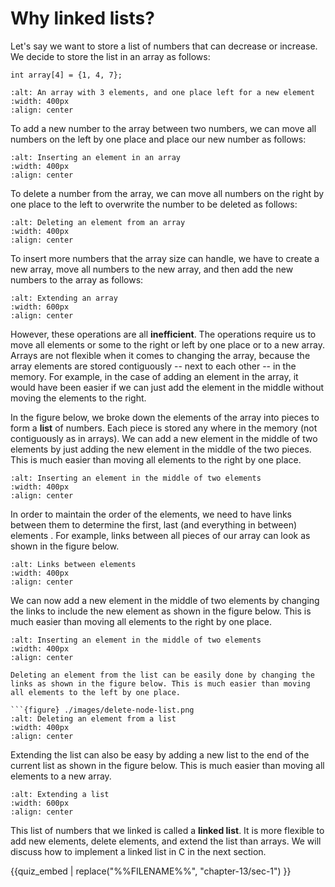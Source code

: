 # Why linked lists?

Let's say we want to store a list of numbers that can decrease or increase. We decide to store the list in an array as follows:

```{code-block} c
int array[4] = {1, 4, 7};
```

```{figure} ./images/array.png
:alt: An array with 3 elements, and one place left for a new element
:width: 400px
:align: center
```

To add a new number to the array between two numbers, we can move all numbers on the left by one place and place our new number as follows:
```{figure} ./images/array-add.png
:alt: Inserting an element in an array 
:width: 400px
:align: center
```

To delete a number from the array, we can move all numbers on the right by one place to the left to overwrite the number to be deleted as follows:
```{figure} ./images/array-delete.png
:alt: Deleting an element from an array
:width: 400px
:align: center
```

To insert more numbers that the array size can handle, we have to create a new array, move all numbers to the new array, and then add the new numbers to the array as follows:
```{figure} ./images/array-extend.png
:alt: Extending an array
:width: 600px
:align: center
```

However, these operations are all **inefficient**. The operations require us to move all elements or some to the right or left by one place or to a new array. Arrays are not flexible when it comes to changing the array, because the array elements are stored contiguously -- next to each other -- in the memory. For example, in the case of adding an element in the array, it would have been easier if we can just add the element in the middle without moving the elements to the right.

In the figure below, we broke down the elements of the array into pieces to form a **list** of numbers. Each piece is stored any where in the memory (not contiguously as in arrays). We can add a new element in the middle of two elements by just adding the new element in the middle of the two pieces. This is much easier than moving all elements to the right by one place. 

```{figure} ./images/add-elements-easily.png
:alt: Inserting an element in the middle of two elements
:width: 400px
:align: center
```

In order to maintain the order of the elements, we need to have links between them to determine the first, last (and everything in between) elements . For example, links between all pieces of our array can look as shown in the figure below.

```{figure} ./images/link-elements.png
:alt: Links between elements
:width: 400px
:align: center
```

We can now add a new element in the middle of two elements by changing the links to include the new element as shown in the figure below. This is much easier than moving all elements to the right by one place.

```{figure} ./images/add-node-list.png
:alt: Inserting an element in the middle of two elements
:width: 400px
:align: center

Deleting an element from the list can be easily done by changing the links as shown in the figure below. This is much easier than moving all elements to the left by one place.

```{figure} ./images/delete-node-list.png
:alt: Deleting an element from a list
:width: 400px
:align: center
```

Extending the list can also be easy by adding a new list to the end of the current list as shown in the figure below. This is much easier than moving all elements to a new array.

```{figure} ./images/extend-list.png
:alt: Extending a list
:width: 600px
:align: center
```

This list of numbers that we linked is called a **linked list**. It is more flexible to add new elements, delete elements, and extend the list than arrays. We will discuss how to implement a linked list in C in the next section.

{{quiz_embed | replace("%%FILENAME%%", "chapter-13/sec-1") }}

